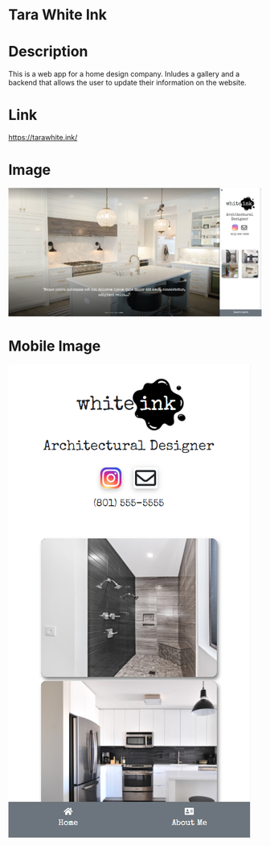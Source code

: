 # Tara White Ink

# Description

This is a web app for a home design company. Inludes a gallery and a backend that allows the user to update their information on the website.

# Link

https://tarawhite.ink/

# Image

<img src="https://github.com/gllil/tara-white-ink/blob/master/src/assets/images/pageImage.png" />

# Mobile Image

<img src="https://github.com/gllil/tara-white-ink/blob/master/src/assets/images/pageImageMobile.png" />
